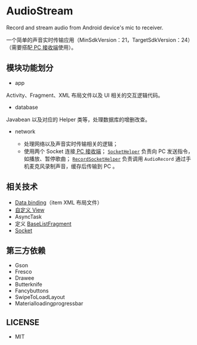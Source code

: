 # AudioStream
Record and stream audio from Android device's mic to receiver.

一个简单的声音实时传输应用（MinSdkVersion：21，TargetSdkVersion：24）
（需要搭配[ PC 接收端](https://github.com/anzhehong/Happy-KTV)使用）。
## 模块功能划分

+ app

Activity、Fragment、XML 布局文件以及 UI 相关的交互逻辑代码。
+ database

Javabean 以及对应的 Helper 类等，处理数据库的增删改查。
+ network

  - 处理网络以及声音实时传输相关的逻辑；
  - 使用两个 Socket 连接[ PC 接收端](https://github.com/anzhehong/Happy-KTV)；
  [`SocketHelper`](network/src/main/java/us/ktv/network/SocketHelper.java) 负责向 PC 发送指令，如播放、暂停歌曲；
  [`RecordSocketHelper`](network/src/main/java/us/ktv/network/RecordSocketHelper.java) 负责调用 `AudioRecord` 通过手机麦克风录制声音，缓存后传输到 PC 。


## 相关技术

+ [Data binding](app/src/main/res/layout)（item XML 布局文件）
+ [自定义 View](app/src/main/java/us/ktv/android/view)
+ AsyncTask
+ 定义 [BaseListFragment](app/src/main/java/us/ktv/android/fragment/BaseListFragment.java)
+ [Socket](network/src/main/java/us/ktv/network)

## 第三方依赖
  
+ Gson
+ Fresco
+ Drawee
+ Butterknife
+ Fancybuttons
+ SwipeToLoadLayout
+ Materialloadingprogressbar

## LICENSE

+ MIT
